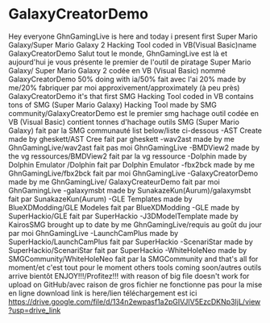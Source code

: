 # GalaxyCreatorDemo
Hey everyone GhnGamingLive is here and today i present first Super Mario Galaxy/Super Mario Galaxy 2 Hacking Tool coded in VB(Visual Basic)name 
GalaxyCreatorDemo Salut tout le monde, GhnGamingLive est là et aujourd'hui je vous présente le premier de l'outil de piratage Super Mario Galaxy/
Super Mario Galaxy 2 codée en VB (Visual Basic) nommé GalaxyCreatorDemo 50% doing with ia/50% fait avec l'ai 20% made by me/20% fabriquer par moi 
approxivement/approximately (à peu près) GalaxyCreatorDemo it's that first SMG Hacking Tool coded in VB contains tons of SMG (Super Mario Galaxy) 
Hacking Tool made by SMG community/GalaxyCreatorDemo est le premier smg hachage outil codée en VB (Visual Basic) contient tonnes d'hachage outils SMG 
(Super Mario Galaxy) fait par la SMG communauté list below/liste ci-dessous -AST Create made by gheskett/AST Cree fait par gheskett -wav2ast made by me 
GhnGamingLive/wav2ast fait pas moi GhnGamingLive -BMDView2 made by the vg ressources/BMDView2 fait par la vg ressource -Dolphin made by Dolphin Emulator
/Dolphin fait par Dolphin Emulator -fbx2bck made by me GhnGamingLive/fbx2bck fait par moi GhnGamingLive -GalaxyCreatorDemo made by me GhnGamingLive/
GalaxyCreateurDemo fait par moi GhnGamingLive -galaxymsbt made by SunakazeKun(Aurum)/galaxymsbt fait par SunakazeKun(Aurum) -GLE Templates made
 by BlueXDModding/GLE Modeles fait par BlueXDModding -GLE made by SuperHackio/GLE fait par SuperHackio -J3DModelTemplate made by KairosSMG brought 
 up to date by me GhnGamingLive/requis au goût du jour par moi GhnGamingLive -LaunchCamPlus made by SuperHackio/LaunchCamPlus fait par 
 SuperHackio -ScenariStar made by SuperHackio/ScenariStar fait par SuperHackio -WhiteHoleNeo made by SMGCommunity/WhiteHoleNeo fait par la 
 SMGCommunity and that's all for moment/et c'est tout pour le moment others tools coming soon/autres outils arrive bientôt ENJOY!!!/Profitez!!!
 with reason of big file doesn't work for upload on GitHub/avec raison de gros fichier ne fonctionne pas pour la mise en ligne download link is here/lien téléchargement est ici https://drive.google.com/file/d/134n2ewpasf1a2pGIVJIV5EzcDKNp3IjL/view?usp=drive_link
